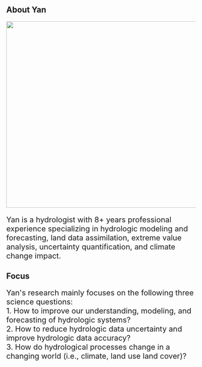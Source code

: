 ## About Yan
<img src="https://drive.google.com/uc?id=1lQFRHmFWoiUdK0OxbjH4KTczPsYY7isL" width="3159" height="495" align="center">

<p style="font-size:20px">Yan is a hydrologist with 8+ years professional experience specializing in hydrologic modeling and forecasting, land data assimilation, extreme value analysis, uncertainty quantification, and climate change impact.</p> 

## Focus
<p style="font-size:20px">Yan's research mainly focuses on the following three science questions: <br />
1. How to improve our understanding, modeling, and forecasting of hydrologic systems?  <br />
2. How to reduce hydrologic data uncertainty and improve hydrologic data accuracy?  <br />
3. How do hydrological processes change in a changing world (i.e., climate, land use land cover)? </p>


